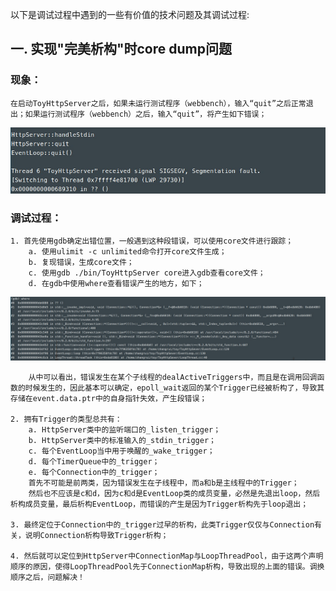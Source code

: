 以下是调试过程中遇到的一些有价值的技术问题及其调试过程:

## 一. 实现"完美析构"时core dump问题

### 现象：
    在启动ToyHttpServer之后，如果未运行测试程序（webbench），输入“quit”之后正常退出；如果运行测试程序（webbench）之后，输入“quit”，将产生如下错误；

![coredump](images/coredump.jpg)
	
### 调试过程：
	1. 首先使用gdb确定出错位置，一般遇到这种段错误，可以使用core文件进行跟踪；
        a. 使用ulimit -c unlimited命令打开core文件生成；
        b. 复现错误，生成core文件；
        c. 使用gdb ./bin/ToyHttpServer core进入gdb查看core文件；
        d. 在gdb中使用where查看错误产生的地方，如下；

![gdb_core_info](images/gdb_core_info.jpg)
        
		从中可以看出，错误发生在某个子线程的dealActiveTriggers中，而且是在调用回调函数的时候发生的，因此基本可以确定，epoll_wait返回的某个Trigger已经被析构了，导致其存储在event.data.ptr中的自身指针失效，产生段错误；

	2. 拥有Trigger的类型总共有：
        a. HttpServer类中的监听端口的_listen_trigger；
        b. HttpServer类中的标准输入的_stdin_trigger；
        c. 每个EventLoop当中用于唤醒的_wake_trigger；
        d. 每个TimerQueue中的_trigger；
        e. 每个Connection中的_trigger；
        首先不可能是前两类，因为错误发生在子线程中，而a和b是主线程中的Trigger；
        然后也不应该是c和d，因为c和d是EventLoop类的成员变量，必然是先退出loop，然后析构成员变量，最后析构EventLoop，而错误的产生是因为Trigger析构先于loop退出；

	3. 最终定位于Connection中的_trigger过早的析构，此类Trigger仅仅与Connection有关，说明Connection析构导致Trigger析构；

	4. 然后就可以定位到HttpServer中ConnectionMap与LoopThreadPool，由于这两个声明顺序的原因，使得LoopThreadPool先于ConnectionMap析构，导致出现的上面的错误。调换顺序之后，问题解决！


